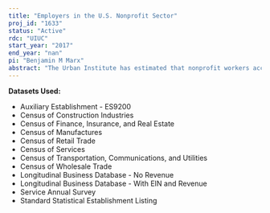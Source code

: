 ```yaml
---
title: "Employers in the U.S. Nonprofit Sector"
proj_id: "1633"
status: "Active"
rdc: "UIUC"
start_year: "2017"
end_year: "nan"
pi: "Benjamin M Marx"
abstract: "The Urban Institute has estimated that nonprofit workers account for more than 8 percent of all income in the United States. This labor share has grown over time, as have estimates of the income and expenses of nonprofits as a share of national income. This project merges Census Bureau data on nearly all firms and establishments in participating states with IRS data on those firms that are nonprofits to describe the scope and growth of the nonprofit sector in the United States. This research examines the reasons for the growth of the nonprofit sector, the ways in which taxes and other policies affect the nonprofit sector, the nature of competition between for-profits and nonprofits, and the effects of nonprofits on their communities. "
---
```


**Datasets Used:**

  - Auxiliary Establishment - ES9200 
  - Census of Construction Industries 
  - Census of Finance, Insurance, and Real Estate 
  - Census of Manufactures 
  - Census of Retail Trade 
  - Census of Services 
  - Census of Transportation, Communications, and Utilities 
  - Census of Wholesale Trade 
  - Longitudinal Business Database - No Revenue 
  - Longitudinal Business Database - With EIN and Revenue 
  - Service Annual Survey 
  - Standard Statistical Establishment Listing 

